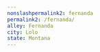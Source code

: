 ```yaml
---
﻿nonslashpermalink2: fernanda
permalink2: /fernanda/
alley: Fernanda
city: Lolo
state: Montana
---
```

